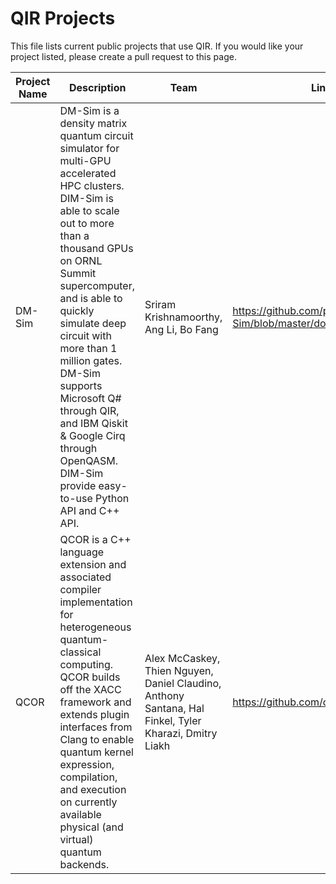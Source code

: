 # QIR Projects

This file lists current public projects that use QIR. If you would like your project listed, please create a pull request to this page.

| Project Name | Description | Team | Link |
|--------------|-------------|------|------|
| DM-Sim       | DM-Sim is a density matrix quantum circuit simulator for multi-GPU accelerated HPC clusters. DIM-Sim is able to scale out to more than a thousand GPUs on ORNL Summit supercomputer, and is able to quickly simulate deep circuit with more than 1 million gates. DM-Sim supports Microsoft Q# through QIR, and IBM Qiskit & Google Cirq through OpenQASM. DIM-Sim provide easy-to-use Python API and C++ API. | Sriram Krishnamoorthy, Ang Li, Bo Fang | https://github.com/pnnl/DM-Sim/blob/master/doc/paper_sc20.pdf |
| QCOR         | QCOR is a C++ language extension and associated compiler implementation for heterogeneous quantum-classical computing. QCOR builds off the XACC framework and extends plugin interfaces from Clang to enable quantum kernel expression, compilation, and execution on currently available physical (and virtual) quantum backends. | Alex McCaskey, Thien Nguyen, Daniel Claudino, Anthony Santana, Hal Finkel, Tyler Kharazi, Dmitry Liakh | https://github.com/ornl-qci/qcor |

